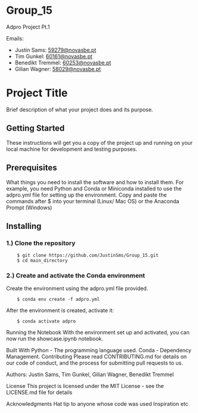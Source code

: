 # Group_15
Adpro Project Pt.1

Emails:
* Justin Sams: 59279@novasbe.pt
* Tim Gunkel: 60161@novasbe.pt
* Benedikt Tremmel: 60253@novasbe.pt
* Gilian Wagner: 58029@novasbe.pt


# Project Title
Brief description of what your project does and its purpose.

## Getting Started
These instructions will get you a copy of the project up and running on your local machine for development and testing purposes.

## Prerequisites
What things you need to install the software and how to install them. For example, you need Python and Conda or Miniconda installed to use the adpro.yml file for setting up the environment.
Copy and paste the commands after $ into your terminal (Linux/ Mac OS) or the Anaconda Prompt (Windows)

## Installing

### 1.) Clone the repository

        $ git clone https://github.com/JustinSms/Group_15.git
        $ cd main_directory

### 2.) Create and activate the Conda environment
Create the environment using the adpro.yml file provided.

        $ conda env create -f adpro.yml

After the environment is created, activate it:

        $ conda activate adpro

Running the Notebook
With the environment set up and activated, you can now run the showcase.ipynb notebook.


Built With
Python - The programming language used.
Conda - Dependency Management.
Contributing
Please read CONTRIBUTING.md for details on our code of conduct, and the process for submitting pull requests to us.

Authors: Justin Sams, Tim Gunkel, Gilian Wagner, Benedikt Tremmel

License
This project is licensed under the MIT License - see the LICENSE.md file for details

Acknowledgments
Hat tip to anyone whose code was used
Inspiration
etc